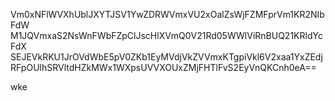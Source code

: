 Vm0xNFlWVXhUblJXYTJSV1YwZDRWVmxVU2xOalZsWjFZMFprVm1KR2NIbFdW
M1JQVmxaS2NsWnFWbFZpClJscHlXVmQ0V21Rd05WWlViRnBUQ21KRldYcFdX
SEJEVkRKU1JrOVdWbE5pV0ZKb1EyMVdjVkZVVmxKTgpiVkl6V2xaa1YxZEdj
RFpOUlhSRVltdHZkMWx1WXpsUVVXOUxZMjFHTlFvS2EyVnQKCnh0eA==

wke